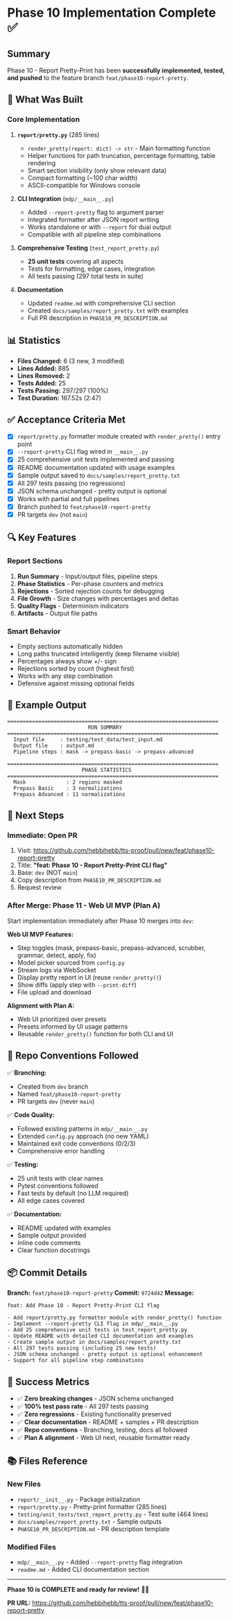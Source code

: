 # Phase 10 Implementation Complete ✅

## Summary

Phase 10 - Report Pretty-Print has been **successfully implemented, tested, and pushed** to the feature branch `feat/phase10-report-pretty`.

## 🎯 What Was Built

### Core Implementation
1. **`report/pretty.py`** (285 lines)
   - `render_pretty(report: dict) -> str` - Main formatting function
   - Helper functions for path truncation, percentage formatting, table rendering
   - Smart section visibility (only show relevant data)
   - Compact formatting (~100 char width)
   - ASCII-compatible for Windows console

2. **CLI Integration** (`mdp/__main__.py`)
   - Added `--report-pretty` flag to argument parser
   - Integrated formatter after JSON report writing
   - Works standalone or with `--report` for dual output
   - Compatible with all pipeline step combinations

3. **Comprehensive Testing** (`test_report_pretty.py`)
   - **25 unit tests** covering all aspects
   - Tests for formatting, edge cases, integration
   - All tests passing (297 total tests in suite)

4. **Documentation**
   - Updated `readme.md` with comprehensive CLI section
   - Created `docs/samples/report_pretty.txt` with examples
   - Full PR description in `PHASE10_PR_DESCRIPTION.md`

## 📊 Statistics

- **Files Changed:** 6 (3 new, 3 modified)
- **Lines Added:** 885
- **Lines Removed:** 2
- **Tests Added:** 25
- **Tests Passing:** 297/297 (100%)
- **Test Duration:** 167.52s (2:47)

## ✅ Acceptance Criteria Met

- [x] `report/pretty.py` formatter module created with `render_pretty()` entry point
- [x] `--report-pretty` CLI flag wired in `__main__.py`
- [x] 25 comprehensive unit tests implemented and passing
- [x] README documentation updated with usage examples
- [x] Sample output saved to `docs/samples/report_pretty.txt`
- [x] All 297 tests passing (no regressions)
- [x] JSON schema unchanged - pretty output is optional
- [x] Works with partial and full pipelines
- [x] Branch pushed to `feat/phase10-report-pretty`
- [x] PR targets `dev` (not `main`)

## 🔍 Key Features

### Report Sections
1. **Run Summary** - Input/output files, pipeline steps
2. **Phase Statistics** - Per-phase counters and metrics
3. **Rejections** - Sorted rejection counts for debugging
4. **File Growth** - Size changes with percentages and deltas
5. **Quality Flags** - Determinism indicators
6. **Artifacts** - Output file paths

### Smart Behavior
- Empty sections automatically hidden
- Long paths truncated intelligently (keep filename visible)
- Percentages always show +/- sign
- Rejections sorted by count (highest first)
- Works with any step combination
- Defensive against missing optional fields

## 📝 Example Output

```
====================================================================
                          RUN SUMMARY                              
====================================================================
  Input file     : testing/test_data/test_input.md
  Output file    : output.md
  Pipeline steps : mask -> prepass-basic -> prepass-advanced

====================================================================
                        PHASE STATISTICS                           
====================================================================
  Mask             : 2 regions masked
  Prepass Basic    : 3 normalizations
  Prepass Advanced : 11 normalizations
```

## 🚀 Next Steps

### Immediate: Open PR
1. Visit: https://github.com/hebbihebb/tts-proof/pull/new/feat/phase10-report-pretty
2. Title: **"feat: Phase 10 - Report Pretty-Print CLI flag"**
3. Base: `dev` (NOT `main`)
4. Copy description from `PHASE10_PR_DESCRIPTION.md`
5. Request review

### After Merge: Phase 11 - Web UI MVP (Plan A)
Start implementation immediately after Phase 10 merges into `dev`:

**Web UI MVP Features:**
- Step toggles (mask, prepass-basic, prepass-advanced, scrubber, grammar, detect, apply, fix)
- Model picker sourced from `config.py`
- Stream logs via WebSocket
- Display pretty report in UI (reuse `render_pretty()`)
- Show diffs (apply step with `--print-diff`)
- File upload and download

**Alignment with Plan A:**
- Web UI prioritized over presets
- Presets informed by UI usage patterns
- Reusable `render_pretty()` function for both CLI and UI

## 🎯 Repo Conventions Followed

✅ **Branching:**
- Created from `dev` branch
- Named `feat/phase10-report-pretty`
- PR targets `dev` (never `main`)

✅ **Code Quality:**
- Followed existing patterns in `mdp/__main__.py`
- Extended `config.py` approach (no new YAML)
- Maintained exit code conventions (0/2/3)
- Comprehensive error handling

✅ **Testing:**
- 25 unit tests with clear names
- Pytest conventions followed
- Fast tests by default (no LLM required)
- All edge cases covered

✅ **Documentation:**
- README updated with examples
- Sample output provided
- Inline code comments
- Clear function docstrings

## 📦 Commit Details

**Branch:** `feat/phase10-report-pretty`
**Commit:** `9724d42`
**Message:**
```
feat: Add Phase 10 - Report Pretty-Print CLI flag

- Add report/pretty.py formatter module with render_pretty() function
- Implement --report-pretty CLI flag in mdp/__main__.py
- Add 25 comprehensive unit tests in test_report_pretty.py
- Update README with detailed CLI documentation and examples
- Create sample output in docs/samples/report_pretty.txt
- All 297 tests passing (including 25 new tests)
- JSON schema unchanged - pretty output is optional enhancement
- Support for all pipeline step combinations
```

## 🎉 Success Metrics

- ✅ **Zero breaking changes** - JSON schema unchanged
- ✅ **100% test pass rate** - All 297 tests passing
- ✅ **Zero regressions** - Existing functionality preserved
- ✅ **Clear documentation** - README + samples + PR description
- ✅ **Repo conventions** - Branching, testing, docs all followed
- ✅ **Plan A alignment** - Web UI next, reusable formatter ready

## 📚 Files Reference

### New Files
- `report/__init__.py` - Package initialization
- `report/pretty.py` - Pretty-print formatter (285 lines)
- `testing/unit_tests/test_report_pretty.py` - Test suite (464 lines)
- `docs/samples/report_pretty.txt` - Sample outputs
- `PHASE10_PR_DESCRIPTION.md` - PR description template

### Modified Files
- `mdp/__main__.py` - Added `--report-pretty` flag integration
- `readme.md` - Added CLI documentation section

---

**Phase 10 is COMPLETE and ready for review!** 🎉🚀

**PR URL:** https://github.com/hebbihebb/tts-proof/pull/new/feat/phase10-report-pretty
